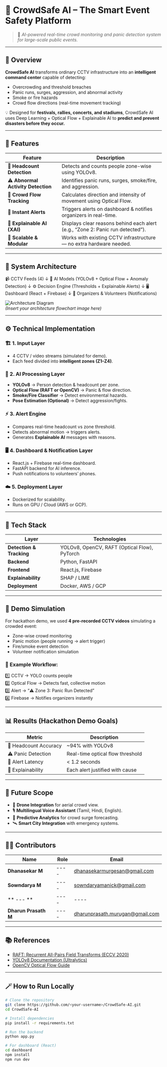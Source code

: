# 🧠 CrowdSafe AI – The Smart Event Safety Platform

> 🎯 _AI-powered real-time crowd monitoring and panic detection system for large-scale public events._

---

## 🚀 Overview

**CrowdSafe AI** transforms ordinary CCTV infrastructure into an **intelligent command center** capable of detecting:
- Overcrowding and threshold breaches  
- Panic runs, surges, aggression, and abnormal activity  
- Smoke or fire hazards  
- Crowd flow directions (real-time movement tracking)  

💡 Designed for **festivals, rallies, concerts, and stadiums**, CrowdSafe AI uses Deep Learning + Optical Flow + Explainable AI to **predict and prevent disasters before they occur.**

---

## 🧩 Features

| Feature | Description |
|----------|-------------|
| 🧍 **Headcount Detection** | Detects and counts people zone-wise using YOLOv8. |
| ⚠️ **Abnormal Activity Detection** | Identifies panic runs, surges, smoke/fire, and aggression. |
| 🧭 **Crowd Flow Tracking** | Calculates direction and intensity of movement using Optical Flow. |
| 🔔 **Instant Alerts** | Triggers alerts on dashboard & notifies organizers in real-time. |
| 🤖 **Explainable AI (XAI)** | Displays clear reasons behind each alert (e.g., “Zone 2: Panic run detected”). |
| 🧠 **Scalable & Modular** | Works with existing CCTV infrastructure — no extra hardware needed. |

---

## 🧠 System Architecture

📹 CCTV Feeds (4)
↓
🧮 AI Models (YOLOv8 + Optical Flow + Anomaly Detection)
↓
⚙️ Decision Engine (Thresholds + Explainable Alerts)
↓
🖥️ Dashboard (React + Firebase)
↓
📲 Organizers & Volunteers (Notifications)


![Architecture Diagram](assets/architecture.png)  
*(Insert your architecture flowchart image here)*

---

## ⚙️ Technical Implementation

### 🏗️ 1. Input Layer
- 4 CCTV / video streams (simulated for demo).  
- Each feed divided into **intelligent zones (Z1–Z4)**.  

### 🧠 2. AI Processing Layer
- **YOLOv8** → Person detection & headcount per zone.  
- **Optical Flow (RAFT or OpenCV)** → Panic & flow direction.  
- **Smoke/Fire Classifier** → Detect environmental hazards.  
- **Pose Estimation (Optional)** → Detect aggression/fights.  

### ⚡ 3. Alert Engine
- Compares real-time headcount vs zone threshold.  
- Detects abnormal motion → triggers alerts.  
- Generates **Explainable AI** messages with reasons.  

### 🖥️ 4. Dashboard & Notification Layer
- React.js + Firebase real-time dashboard.  
- FastAPI backend for AI inference.  
- Push notifications to volunteers’ phones.  

### ☁️ 5. Deployment Layer
- Dockerized for scalability.  
- Runs on GPU / Cloud (AWS or GCP).  

---

## 🧰 Tech Stack

| Layer | Technologies |
|--------|---------------|
| **Detection & Tracking** | YOLOv8, OpenCV, RAFT (Optical Flow), PyTorch |
| **Backend** | Python, FastAPI |
| **Frontend** | React.js, Firebase |
| **Explainability** | SHAP / LIME |
| **Deployment** | Docker, AWS / GCP |

---

## 🧪 Demo Simulation

For hackathon demo, we used **4 pre-recorded CCTV videos** simulating a crowded event:
- Zone-wise crowd monitoring  
- Panic motion (people running → alert trigger)  
- Fire/smoke event detection  
- Volunteer notification simulation  

### 🎥 Example Workflow:
1️⃣ CCTV → YOLO counts people  
2️⃣ Optical Flow → Detects fast, collective motion  
3️⃣ Alert → “⚠️ Zone 3: Panic Run Detected”  
4️⃣ Firebase → Notifies organizers instantly  

---

## 📊 Results (Hackathon Demo Goals)

| Metric | Description |
|---------|-------------|
| 👥 Headcount Accuracy | ~94% with YOLOv8 |
| ⚠ Panic Detection | Real-time optical flow threshold |
| 📡 Alert Latency | < 1.2 seconds |
| 💬 Explainability | Each alert justified with cause |

---

## 🧭 Future Scope

- 🚁 **Drone Integration** for aerial crowd view.  
- 🎙️ **Multilingual Voice Assistant** (Tamil, Hindi, English).  
- 🧮 **Predictive Analytics** for crowd surge forecasting.  
- 🛰️ **Smart City Integration** with emergency systems.  

---

## 🧑‍💻 Contributors

| Name | Role | Email |
|------|------|-------|
| **Dhanasekar M** | ---- | dhanasekarmurgesan@gmail.com |
| **Sowndarya M** | ---- | sowndaryamanick@gmail.com |
| ** --- ** | ---- | ---- |
| **Dharun Prasath M** | ---- | dharunprasath.murugan@gmail.com |


---

## 📚 References
- [RAFT: Recurrent All-Pairs Field Transforms (ECCV 2020)](https://arxiv.org/abs/2003.12039)
- [YOLOv8 Documentation (Ultralytics)](https://docs.ultralytics.com)
- [OpenCV Optical Flow Guide](https://docs.opencv.org/)

---

## 🪄 How to Run Locally

```bash
# Clone the repository
git clone https://github.com/<your-username>/CrowdSafe-AI.git
cd CrowdSafe-AI

# Install dependencies
pip install -r requirements.txt

# Run the backend
python app.py

# For dashboard (React)
cd dashboard
npm install
npm run dev


